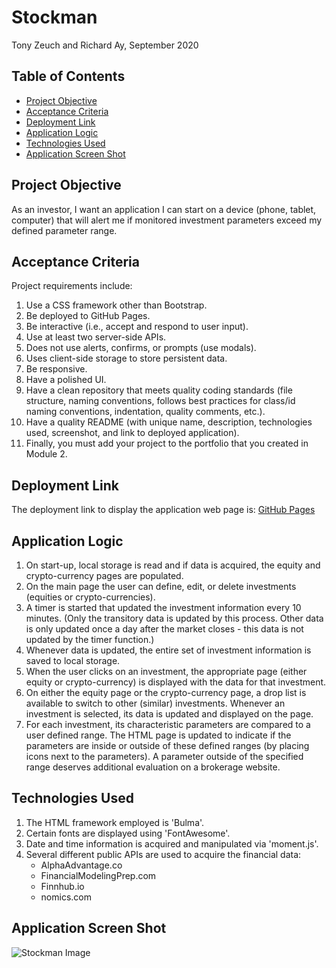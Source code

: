 # Stockman

Tony Zeuch and Richard Ay, September 2020

## Table of Contents
* [Project Objective](#project-objective)
* [Acceptance Criteria](#acceptance-criteria)
* [Deployment Link](#deployment-link)
* [Application Logic](#application-logic)
* [Technologies Used](#technologies-used)
* [Application Screen Shot](#application-screen-shot)



## Project Objective
As an investor, I want an application I can start on a device (phone, tablet, computer) that will alert me if monitored investment parameters exceed my defined parameter range.

## Acceptance Criteria
Project requirements include:
1) Use a CSS framework other than Bootstrap.
2) Be deployed to GitHub Pages.
3) Be interactive (i.e., accept and respond to user input).
4) Use at least two server-side APIs.
5) Does not use alerts, confirms, or prompts (use modals).
6) Uses client-side storage to store persistent data.
7) Be responsive.
8) Have a polished UI.
9) Have a clean repository that meets quality coding standards (file structure, naming conventions, follows best practices for class/id naming conventions, indentation, quality comments, etc.).
10) Have a quality README (with unique name, description, technologies used, screenshot, and link to deployed application).
11) Finally, you must add your project to the portfolio that you created in Module 2.

## Deployment Link
The deployment link to display the application web page is: 
[GitHub Pages](https://team-antman-project-1.github.io/stockman/) 

## Application Logic

1) On start-up, local storage is read and if data is acquired, the equity and crypto-currency pages are populated.
2) On the main page the user can define, edit, or delete investments (equities or crypto-currencies).
3) A timer is started that updated the investment information every 10 minutes.  (Only the transitory data is updated by this process.  Other data is only updated once a day after the market closes - this data is not updated by the timer function.)
4) Whenever data is updated, the entire set of investment information is saved to local storage.
5) When the user clicks on an investment, the appropriate page (either equity or crypto-currency) is displayed with the data for that investment.
6) On either the equity page or the crypto-currency page, a drop list is available to switch to other (similar) investments. Whenever an investment is selected, its data is updated and displayed on the page.
7) For each investment, its characteristic parameters are compared to a user defined range.  The HTML page is updated to indicate if the parameters are inside or outside of these defined ranges (by placing icons next to the parameters).  A parameter outside of the specified range deserves additional evaluation on a brokerage website. 

## Technologies Used

1) The HTML framework employed is 'Bulma'.
2) Certain fonts are displayed using 'FontAwesome'.
3) Date and time information is acquired and manipulated via 'moment.js'.
4) Several different public APIs are used to acquire the financial data:
   * AlphaAdvantage.co
   * FinancialModelingPrep.com
   * Finnhub.io
   * nomics.com

## Application Screen Shot

![Stockman Image](https://github.com/Team-Antman-Project-1/stockman/blob/feature/apis/stockman.jpg)

